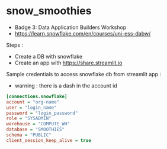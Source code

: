 # snow_smoothies
- Badge 3: Data Application Builders Workshop
- https://learn.snowflake.com/en/courses/uni-ess-dabw/

Steps :
- Create a DB with snowflake
- Create an app with https://share.streamlit.io

Sample credentials to access snowflake db from streamlit app :
- warning : there is a dash in the account id
```ini
[connections.snowflake]
account = "org-name"
user = "login_name"
password = "login_password"
role = "SYSADMIN"
warehouse = "COMPUTE_WH"
database = "SMOOTHIES"
schema = "PUBLIC"
client_session_keep_alive = true
```
